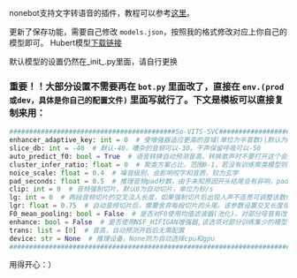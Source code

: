 nonebot支持文字转语音的插件，教程可以参考[这里](https://www.bilibili.com/video/BV1SP41127Ar)。

更新了保存功能，需要自己修改 `models.json`，按照我的格式修改对应上你自己的模型即可。
Hubert模型[下载链接](https://huggingface.co/spaces/zomehwh/sovits-models/blob/main/hubert/checkpoint_best_legacy_500.pt)

默认模型的设置仍然在_init_.py里面，请自行更换
### 重要！！大部分设置不需要再在 `bot.py` 里面改了，直接在 `env.(prod或dev，具体是你自己的配置文件)` 里面写就行了。下文是模板可以直接复制来用：

```python
##########################################So-VITS-SVC#################################################
enhancer_adaptive_key: int = 0  # 使增强器适应更高的音域(单位为半音数)|默认为0
slice_db: int = -40  # 默认-40，嘈杂的音频可以-30，干声保留呼吸可以-50
auto_predict_f0: bool = True  # 语音转换自动预测音高，转换歌声时不要打开这个会严重跑调
cluster_infer_ratio: float = 0  # 聚类方案占比，范围0-1，若没有训练聚类模型则默认0即可
noice_scale: float = 0.4  # 噪音级别，会影响咬字和音质，较为玄学
pad_seconds: float = 0.5  # 推理音频pad秒数，由于未知原因开头结尾会有异响，pad一小段静音段后就不会出现
clip: int = 0  # 音频强制切片，默认0为自动切片，单位为秒/s
lg: int = 0  # 两段音频切片的交叉淡入长度，如果强制切片后出现人声不连贯可调整该数值，如果连贯建议采用默认值0，单位为秒
lgr: float = 0.75  # 自动音频切片后，需要舍弃每段切片的头尾。该参数设置交叉长度保留的比例，范围0-1,左开右闭
F0_mean_pooling: bool = False  # 是否对F0使用均值滤波器(池化)，对部分哑音有改善。注意，启动该选项会导致推理速度下降，默认关闭
enhance: bool = False  # 是否使用NSF_HIFIGAN增强器,该选项对部分训练集少的模型有一定的音质增强效果，但是对训练好的模型有反面效果，默认关闭
trans: list = [0]  # 音高，自动预测开启后无需配置
device: str = None  # 推理设备，None则为自动选择cpu和gpu
####################################################################################################
```

用得开心：）
